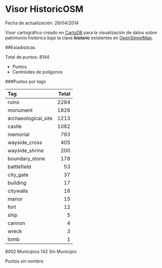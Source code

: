 Visor HistoricOSM
=================

Fecha de actualización: 26/04/2014

Visor cartográfico creado en [CartoDB]() para la visualización de datos sobre patrimonio histórico bajo la clave ***historic*** existentes en [OpenStreetMap]().

##Estadísticas

Total de puntos: 8144

- Puntos
- Centroides de polígonos


###Puntos por *tags*

| **Tag**           | **Total** |
|:--------------------|-------:|
| ruins               | 2284  |
| monument            | 1826  |
| archaeological_site | 1213  |
| castle              | 1082  |
| memorial            | 793   |
| wayside_cross       | 405   |
| wayside_shrine      | 200   |
| boundary_stone      | 178   |
| battlefield         | 53    |
| city_gate           | 37    |
| building            | 17    |
| citywalls           | 16    |
| manor               | 15    |
| fort                | 12    |
| ship                | 5     |
| cannon              | 4     |
| wreck               | 3     |
| tomb                | 1     |

8002 Municipios
142 Sin Municipio

Puntos sin nombre

